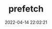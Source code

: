 ---
title: prefetch
date: 2022-04-14 22:02:21
permalink: /qiankun/core/prefetch/
categories:
  - qiankun
  - core
tags:
  - 
---